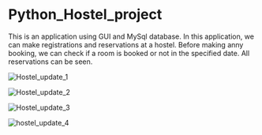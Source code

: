 # Python_Hostel_project

This is an application using GUI and MySql database. In this application, we can make registrations and reservations at a hostel. Before making anny booking, we can check if a room is booked or not in the specified date. All reservations can be seen.


![Hostel_update_1](https://user-images.githubusercontent.com/116946235/200818283-243ecf8f-e3be-4512-bb64-81acb236c550.png)

![Hostel_update_2](https://user-images.githubusercontent.com/116946235/200818303-7d79f740-3374-4d3b-a4fa-55bf37326cbb.png)

![Hostel_update_3](https://user-images.githubusercontent.com/116946235/200818322-7af676f1-5c3d-46e0-9fe5-3502b5f7fabe.png)

![hostel_update_4](https://user-images.githubusercontent.com/116946235/200818342-26b013e2-2c02-4009-a08d-c54a5b22eb48.png)
